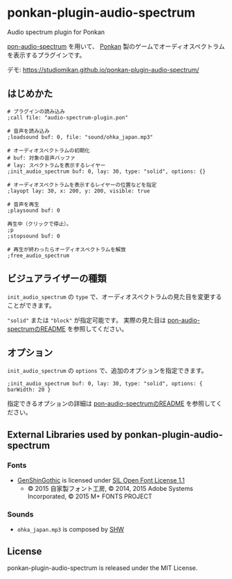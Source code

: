 # ponkan-plugin-audio-spectrum
Audio spectrum plugin for Ponkan

[pon-audio-spectrum](https://github.com/studiomikan/pon-audio-spectrum) を用いて、
[Ponkan](https://github.com/studiomikan/ponkan) 製のゲームでオーディオスペクトラムを表示するプラグインです。

デモ: https://studiomikan.github.io/ponkan-plugin-audio-spectrum/

## はじめかた

```plain
# プラグインの読み込み
;call file: "audio-spectrum-plugin.pon"

# 音声を読み込み
;loadsound buf: 0, file: "sound/ohka_japan.mp3"

# オーディオスペクトラムの初期化
# buf: 対象の音声バッファ
# lay: スペクトラムを表示するレイヤー
;init_audio_spectrum buf: 0, lay: 30, type: "solid", options: {}

# オーディオスペクトラムを表示するレイヤーの位置などを指定
;layopt lay: 30, x: 200, y: 200, visible: true

# 音声を再生
;playsound buf: 0

再生中（クリックで停止）。
;p
;stopsound buf: 0

# 再生が終わったらオーディオスペクトラムを解放
;free_audio_spectrum
```

## ビジュアライザーの種類

`init_audio_spectrum` の `type` で、オーディオスペクトラムの見た目を変更することができます。

`"solid"` または `"block"` が指定可能です。
実際の見た目は
[pon-audio-spectrumのREADME](https://github.com/studiomikan/pon-audio-spectrum#%E3%83%93%E3%82%B8%E3%83%A5%E3%82%A2%E3%83%A9%E3%82%A4%E3%82%B6%E3%83%BC%E3%81%AE%E7%A8%AE%E9%A1%9E)
を参照してください。

## オプション

`init_audio_spectrum` の `options` で、追加のオプションを指定できます。

```plain
;init_audio_spectrum buf: 0, lay: 30, type: "solid", options: { barWidth: 20 }
```

指定できるオプションの詳細は
[pon-audio-spectrumのREADME](https://github.com/studiomikan/pon-audio-spectrum#%E3%82%AA%E3%83%97%E3%82%B7%E3%83%A7%E3%83%B3)
を参照してください。

## External Libraries used by ponkan-plugin-audio-spectrum

### Fonts

- [GenShinGothic](http://jikasei.me/font/genshin/) is licensed under [SIL Open Font License 1.1](http://scripts.sil.org/OFL)
  - © 2015 自家製フォント工房, © 2014, 2015 Adobe Systems Incorporated, © 2015 M+ FONTS PROJECT

### Sounds

- `ohka_japan.mp3` is composed by [SHW](http://shw.in)

## License

ponkan-plugin-audio-spectrum is released under the MIT License.
